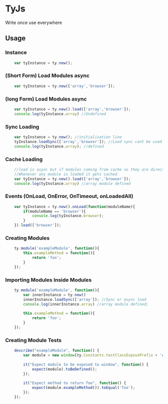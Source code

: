 # TyJs
 
Write once use everywhere

## Usage

### Instance

```javascript
    var tyInstance = ty.new();
```

### (Short Form) Load Modules async

```javascript
    var tyInstance = ty.new(['array','browser']);
```

### (long Form) Load Modules async

```javascript
    var tyInstance = ty.new().load(['array','browser']);
    console.log(tyInstance.array) //Undefined
```

### Sync Loading

```javascript
    var tyInstance = ty.new(); //initialization line
    tyInstance.loadSync(['array','browser']); //Load sync cant be used with the initialization line.
    console.log(tyInstance.array); //defined
```

### Cache Loading

```javascript
    //load is async but if modules coming from cache so they are directly injected and fires event
    //Whenever any module is loaded it gets cached
    var tyInstance = ty.new().load(['array','browser']); 
    console.log(tyInstance.array) //array module defined
```

### Events (OnLoad, OnError, OnTimeout, onLoadedAll)

```javascript
    var tyInstance = ty.new().onLoad(function(moduleName){
        if(moduleName == 'browser'){
            console.log(tyInstance.browser);
        }
    }).load(['browser']);
```

### Creating Modules

```javascript
    ty.module('exampleModule', function(){
        this.exampleMethod = function(){
            return 'foo';
        }
    });
```

### Importing Modules Inside Modules

```javascript
    ty.module('exampleModule', function(){
        var innerInstance = ty.new() 
        innerInstance.loadSync(['array']); //Sync or async load
        console.log(innerInstance.array) //array module defined;
        
        this.exampleMethod = function(){
            return 'foo';
        }
    });
```

### Creating Module Tests

```javascript
    describe("exampleModule", function() {
        var module = new window[ty.Constants.testClassExposePrefix + 'exampleModule'];
    
        it("Expect module to be exposed to window", function() {
            expect(module).toBeDefined();
        });
        
        it("Expect method to return foo", function() {
            expect(module.exampleMethod()).toEqual('foo');
        });
    });
```